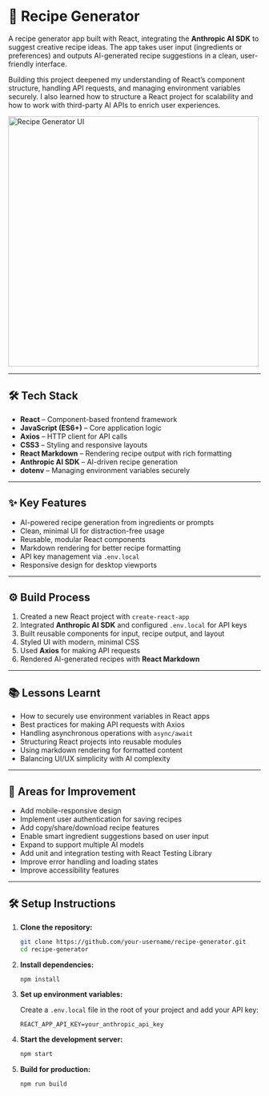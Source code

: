 # 🥗 Recipe Generator

A recipe generator app built with React, integrating the **Anthropic AI SDK** to suggest creative recipe ideas. The app takes user input (ingredients or preferences) and outputs AI-generated recipe suggestions in a clean, user-friendly interface.

Building this project deepened my understanding of React’s component structure, handling API requests, and managing environment variables securely. I also learned how to structure a React project for scalability and how to work with third-party AI APIs to enrich user experiences.

<img src="src/images/recipe-generator-screenshot.png" alt="Recipe Generator UI" width="500">

---

## 🛠 Tech Stack

* **React** – Component-based frontend framework
* **JavaScript (ES6+)** – Core application logic
* **Axios** – HTTP client for API calls
* **CSS3** – Styling and responsive layouts
* **React Markdown** – Rendering recipe output with rich formatting
* **Anthropic AI SDK** – AI-driven recipe generation
* **dotenv** – Managing environment variables securely

---

## ✨ Key Features

* AI-powered recipe generation from ingredients or prompts
* Clean, minimal UI for distraction-free usage
* Reusable, modular React components
* Markdown rendering for better recipe formatting
* API key management via `.env.local`
* Responsive design for desktop viewports

---

## ⚙️ Build Process

1. Created a new React project with `create-react-app`
2. Integrated **Anthropic AI SDK** and configured `.env.local` for API keys
3. Built reusable components for input, recipe output, and layout
4. Styled UI with modern, minimal CSS
5. Used **Axios** for making API requests
6. Rendered AI-generated recipes with **React Markdown**

---

## 📚 Lessons Learnt

* How to securely use environment variables in React apps
* Best practices for making API requests with Axios
* Handling asynchronous operations with `async/await`
* Structuring React projects into reusable modules
* Using markdown rendering for formatted content
* Balancing UI/UX simplicity with AI complexity

---

## 🧩 Areas for Improvement

* Add mobile-responsive design
* Implement user authentication for saving recipes
* Add copy/share/download recipe features
* Enable smart ingredient suggestions based on user input
* Expand to support multiple AI models
* Add unit and integration testing with React Testing Library
* Improve error handling and loading states
* Improve accessibility features

---

## 🛠 Setup Instructions

1. **Clone the repository:**

   ```bash
   git clone https://github.com/your-username/recipe-generator.git
   cd recipe-generator
   ```

2. **Install dependencies:**

   ```bash
   npm install
   ```

3. **Set up environment variables:**

   Create a `.env.local` file in the root of your project and add your API key:

   ```
   REACT_APP_API_KEY=your_anthropic_api_key
   ```

4. **Start the development server:**

   ```bash
   npm start
   ```

5. **Build for production:**

   ```bash
   npm run build
   ```

